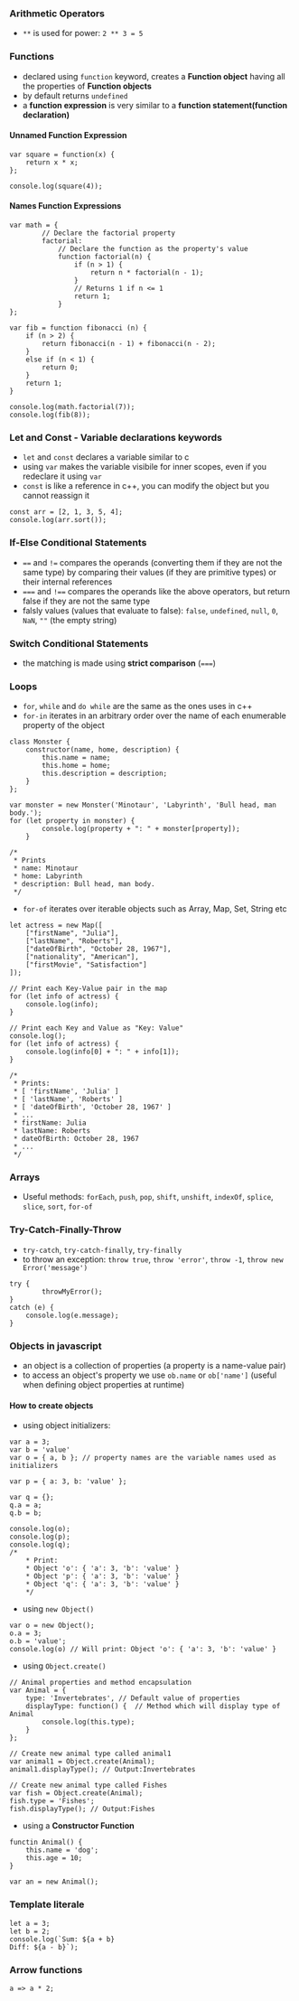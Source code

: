### Arithmetic Operators 

* `**` is used for power: `2 ** 3 = 5`

### Functions 

* declared using `function` keyword, creates a **Function object** having all the properties of **Function objects**
* by default returns `undefined`
* a **function expression** is very similar to a **function statement(function declaration)**

#### Unnamed Function Expression
```
var square = function(x) { 
    return x * x; 
};

console.log(square(4));
```

#### Names Function Expressions
```
var math = {
        // Declare the factorial property
        factorial: 
            // Declare the function as the property's value
            function factorial(n) {
                if (n > 1) {
                    return n * factorial(n - 1);
                }
                // Returns 1 if n <= 1
                return 1;
            }
};

var fib = function fibonacci (n) {
    if (n > 2) {
        return fibonacci(n - 1) + fibonacci(n - 2);
    }
    else if (n < 1) {
        return 0;
    }
    return 1;
}

console.log(math.factorial(7));
console.log(fib(8));
```

### Let and Const - Variable declarations keywords

* `let` and `const` declares a variable similar to c 
* using `var` makes the variable visibile for inner scopes, even if you redeclare it using `var`
* `const` is like a reference in c++, you can modify the object but you cannot reassign it 
```
const arr = [2, 1, 3, 5, 4];
console.log(arr.sort());
```


### If-Else Conditional Statements 

* `==` and `!=` compares the operands (converting them if they are not the same type) by comparing their values (if they are primitive types) or their internal references
* `===` and `!==` compares the operands like the above operators, but return false if they are not the same type
* falsly values (values that evaluate to false): `false`, `undefined`, `null`, `0`, `NaN`, `""` (the empty string)

### Switch Conditional Statements

* the matching is made using **strict comparison** (`===`)

### Loops 

* `for`, `while` and `do while` are the same as the ones uses in c++ 
* `for-in` iterates in an arbitrary order over the name of each enumerable property of the object 
```
class Monster {
    constructor(name, home, description) {
        this.name = name;
        this.home = home;
        this.description = description;
    }
};

var monster = new Monster('Minotaur', 'Labyrinth', 'Bull head, man body.');
for (let property in monster) {
        console.log(property + ": " + monster[property]);
    }

/*
 * Prints 
 * name: Minotaur
 * home: Labyrinth
 * description: Bull head, man body.
 */
```
* `for-of` iterates over iterable objects such as Array, Map, Set, String etc
```
let actress = new Map([
    ["firstName", "Julia"],
    ["lastName", "Roberts"],
    ["dateOfBirth", "October 28, 1967"],
    ["nationality", "American"],
    ["firstMovie", "Satisfaction"]
]);

// Print each Key-Value pair in the map
for (let info of actress) {
    console.log(info);
}

// Print each Key and Value as "Key: Value"
console.log();
for (let info of actress) {
    console.log(info[0] + ": " + info[1]);
}

/*
 * Prints:
 * [ 'firstName', 'Julia' ]
 * [ 'lastName', 'Roberts' ]
 * [ 'dateOfBirth', 'October 28, 1967' ]
 * ... 
 * firstName: Julia
 * lastName: Roberts
 * dateOfBirth: October 28, 1967
 * ...
 */
```

### Arrays 
* Useful methods: `forEach`, `push`, `pop`, `shift`, `unshift`, `indexOf`, `splice`, `slice`, `sort`, `for-of`

### Try-Catch-Finally-Throw
* `try-catch`, `try-catch-finally`, `try-finally`
* to throw an exception: `throw true`, `throw 'error'`, `throw -1`, `throw new Error('message')`
```
try {
        throwMyError();
}
catch (e) {
    console.log(e.message);
}
```

### Objects in javascript 
* an object is a collection of properties (a property is a name-value pair)
* to access an object's property we use `ob.name` or `ob['name']` (useful when defining object properties at runtime)

#### How to create objects 
* using object initializers:
```
var a = 3;
var b = 'value' 
var o = { a, b }; // property names are the variable names used as initializers

var p = { a: 3, b: 'value' };

var q = {};
q.a = a;
q.b = b;

console.log(o);
console.log(p);
console.log(q);
/*
    * Print: 
    * Object 'o': { 'a': 3, 'b': 'value' }
    * Object 'p': { 'a': 3, 'b': 'value' }
    * Object 'q': { 'a': 3, 'b': 'value' }
    */
```
* using `new Object()`
```
var o = new Object();
o.a = 3;
o.b = 'value';
console.log(o) // Will print: Object 'o': { 'a': 3, 'b': 'value' }
```
* using `Object.create()`
```
// Animal properties and method encapsulation
var Animal = {
    type: 'Invertebrates', // Default value of properties
    displayType: function() {  // Method which will display type of Animal
        console.log(this.type);
    }
};

// Create new animal type called animal1 
var animal1 = Object.create(Animal);
animal1.displayType(); // Output:Invertebrates

// Create new animal type called Fishes
var fish = Object.create(Animal);
fish.type = 'Fishes';
fish.displayType(); // Output:Fishes
```
* using a **Constructor Function**
```
functin Animal() {
    this.name = 'dog';
    this.age = 10;
}

var an = new Animal();
```
### Template literale 
```
let a = 3;
let b = 2;
console.log(`Sum: ${a + b}
Diff: ${a - b}`);
```

### Arrow functions 
```
a => a * 2;
```